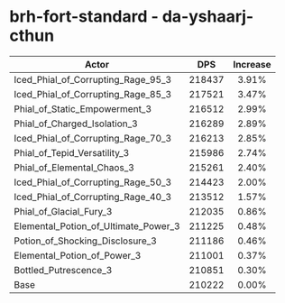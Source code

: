 # brh-fort-standard - da-yshaarj-cthun
| Actor | DPS | Increase |
|---|:---:|:---:|
|Iced_Phial_of_Corrupting_Rage_95_3|218437|3.91%|
|Iced_Phial_of_Corrupting_Rage_85_3|217521|3.47%|
|Phial_of_Static_Empowerment_3|216512|2.99%|
|Phial_of_Charged_Isolation_3|216289|2.89%|
|Iced_Phial_of_Corrupting_Rage_70_3|216213|2.85%|
|Phial_of_Tepid_Versatility_3|215986|2.74%|
|Phial_of_Elemental_Chaos_3|215261|2.40%|
|Iced_Phial_of_Corrupting_Rage_50_3|214423|2.00%|
|Iced_Phial_of_Corrupting_Rage_40_3|213512|1.57%|
|Phial_of_Glacial_Fury_3|212035|0.86%|
|Elemental_Potion_of_Ultimate_Power_3|211225|0.48%|
|Potion_of_Shocking_Disclosure_3|211186|0.46%|
|Elemental_Potion_of_Power_3|211001|0.37%|
|Bottled_Putrescence_3|210851|0.30%|
|Base|210222|0.00%|
